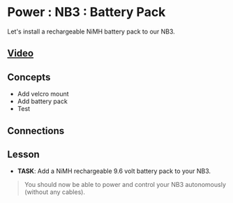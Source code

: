 # Power : NB3 : Battery Pack
Let's install a rechargeable NiMH battery pack to our NB3.

## [Video]()

## Concepts
- Add velcro mount
- Add battery pack
- Test

## Connections

## Lesson

- **TASK**: Add a NiMH rechargeable 9.6 volt battery pack to your NB3.
> You should now be able to power and control your NB3 autonomously (without any cables).
